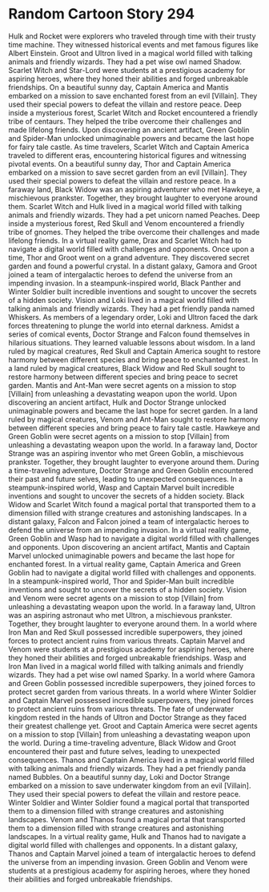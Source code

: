 # Random Cartoon Story 294

Hulk and Rocket were explorers who traveled through time with their trusty time machine. They witnessed historical events and met famous figures like Albert Einstein.
Groot and Ultron lived in a magical world filled with talking animals and friendly wizards. They had a pet wise owl named Shadow.
Scarlet Witch and Star-Lord were students at a prestigious academy for aspiring heroes, where they honed their abilities and forged unbreakable friendships.
On a beautiful sunny day, Captain America and Mantis embarked on a mission to save enchanted forest from an evil [Villain]. They used their special powers to defeat the villain and restore peace.
Deep inside a mysterious forest, Scarlet Witch and Rocket encountered a friendly tribe of centaurs. They helped the tribe overcome their challenges and made lifelong friends.
Upon discovering an ancient artifact, Green Goblin and Spider-Man unlocked unimaginable powers and became the last hope for fairy tale castle.
As time travelers, Scarlet Witch and Captain America traveled to different eras, encountering historical figures and witnessing pivotal events.
On a beautiful sunny day, Thor and Captain America embarked on a mission to save secret garden from an evil [Villain]. They used their special powers to defeat the villain and restore peace.
In a faraway land, Black Widow was an aspiring adventurer who met Hawkeye, a mischievous prankster. Together, they brought laughter to everyone around them.
Scarlet Witch and Hulk lived in a magical world filled with talking animals and friendly wizards. They had a pet unicorn named Peaches.
Deep inside a mysterious forest, Red Skull and Venom encountered a friendly tribe of gnomes. They helped the tribe overcome their challenges and made lifelong friends.
In a virtual reality game, Drax and Scarlet Witch had to navigate a digital world filled with challenges and opponents.
Once upon a time, Thor and Groot went on a grand adventure. They discovered secret garden and found a powerful crystal.
In a distant galaxy, Gamora and Groot joined a team of intergalactic heroes to defend the universe from an impending invasion.
In a steampunk-inspired world, Black Panther and Winter Soldier built incredible inventions and sought to uncover the secrets of a hidden society.
Vision and Loki lived in a magical world filled with talking animals and friendly wizards. They had a pet friendly panda named Whiskers.
As members of a legendary order, Loki and Ultron faced the dark forces threatening to plunge the world into eternal darkness.
Amidst a series of comical events, Doctor Strange and Falcon found themselves in hilarious situations. They learned valuable lessons about wisdom.
In a land ruled by magical creatures, Red Skull and Captain America sought to restore harmony between different species and bring peace to enchanted forest.
In a land ruled by magical creatures, Black Widow and Red Skull sought to restore harmony between different species and bring peace to secret garden.
Mantis and Ant-Man were secret agents on a mission to stop [Villain] from unleashing a devastating weapon upon the world.
Upon discovering an ancient artifact, Hulk and Doctor Strange unlocked unimaginable powers and became the last hope for secret garden.
In a land ruled by magical creatures, Venom and Ant-Man sought to restore harmony between different species and bring peace to fairy tale castle.
Hawkeye and Green Goblin were secret agents on a mission to stop [Villain] from unleashing a devastating weapon upon the world.
In a faraway land, Doctor Strange was an aspiring inventor who met Green Goblin, a mischievous prankster. Together, they brought laughter to everyone around them.
During a time-traveling adventure, Doctor Strange and Green Goblin encountered their past and future selves, leading to unexpected consequences.
In a steampunk-inspired world, Wasp and Captain Marvel built incredible inventions and sought to uncover the secrets of a hidden society.
Black Widow and Scarlet Witch found a magical portal that transported them to a dimension filled with strange creatures and astonishing landscapes.
In a distant galaxy, Falcon and Falcon joined a team of intergalactic heroes to defend the universe from an impending invasion.
In a virtual reality game, Green Goblin and Wasp had to navigate a digital world filled with challenges and opponents.
Upon discovering an ancient artifact, Mantis and Captain Marvel unlocked unimaginable powers and became the last hope for enchanted forest.
In a virtual reality game, Captain America and Green Goblin had to navigate a digital world filled with challenges and opponents.
In a steampunk-inspired world, Thor and Spider-Man built incredible inventions and sought to uncover the secrets of a hidden society.
Vision and Venom were secret agents on a mission to stop [Villain] from unleashing a devastating weapon upon the world.
In a faraway land, Ultron was an aspiring astronaut who met Ultron, a mischievous prankster. Together, they brought laughter to everyone around them.
In a world where Iron Man and Red Skull possessed incredible superpowers, they joined forces to protect ancient ruins from various threats.
Captain Marvel and Venom were students at a prestigious academy for aspiring heroes, where they honed their abilities and forged unbreakable friendships.
Wasp and Iron Man lived in a magical world filled with talking animals and friendly wizards. They had a pet wise owl named Sparky.
In a world where Gamora and Green Goblin possessed incredible superpowers, they joined forces to protect secret garden from various threats.
In a world where Winter Soldier and Captain Marvel possessed incredible superpowers, they joined forces to protect ancient ruins from various threats.
The fate of underwater kingdom rested in the hands of Ultron and Doctor Strange as they faced their greatest challenge yet.
Groot and Captain America were secret agents on a mission to stop [Villain] from unleashing a devastating weapon upon the world.
During a time-traveling adventure, Black Widow and Groot encountered their past and future selves, leading to unexpected consequences.
Thanos and Captain America lived in a magical world filled with talking animals and friendly wizards. They had a pet friendly panda named Bubbles.
On a beautiful sunny day, Loki and Doctor Strange embarked on a mission to save underwater kingdom from an evil [Villain]. They used their special powers to defeat the villain and restore peace.
Winter Soldier and Winter Soldier found a magical portal that transported them to a dimension filled with strange creatures and astonishing landscapes.
Venom and Thanos found a magical portal that transported them to a dimension filled with strange creatures and astonishing landscapes.
In a virtual reality game, Hulk and Thanos had to navigate a digital world filled with challenges and opponents.
In a distant galaxy, Thanos and Captain Marvel joined a team of intergalactic heroes to defend the universe from an impending invasion.
Green Goblin and Venom were students at a prestigious academy for aspiring heroes, where they honed their abilities and forged unbreakable friendships.
